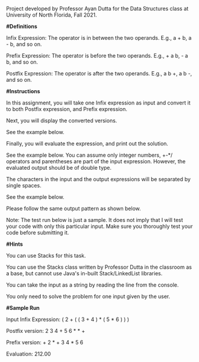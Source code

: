 Project developed by Professor Ayan Dutta for the Data Structures class at University of North Florida, Fall 2021.

**#Definitions**

Infix Expression: The operator is in between the two operands. E.g., a + b, a - b, and so on.

Prefix Expression: The operator is before the two operands. E.g., + a b, - a b, and so on.

Postfix Expression: The operator is after the two operands. E.g., a b +, a b -, and so on.

**#Instructions**

In this assignment, you will take one Infix expression as input and convert it to both Postfix expression, and Prefix expression.

Next, you will display the converted versions.

See the example below.

Finally, you will evaluate the expression, and print out the solution.

See the example below.
You can assume only integer numbers, +-*/ operators and parentheses are part of the input expression. However, the evaluated output should be of double type.

The characters in the input and the output expressions will be separated by single spaces.

See the example below.

Please follow the same output pattern as shown below. 

Note: The test run below is just a sample. It does not imply that I will test your code with only this particular input. Make sure you thoroughly test your code before submitting it.

**#Hints**

You can use Stacks for this task.

You can use the Stacks class written by Professor Dutta in the classroom as a base, but cannot use Java's in-built Stack/LinkedList libraries.

You can take the input as a string by reading the line from the console.

You only need to solve the problem for one input given by the user.

**#Sample Run**

Input Infix Expression: ( 2 + ( ( 3 + 4 ) * ( 5 * 6 ) ) )

Postfix version: 2 3 4 + 5 6 * * +

Prefix version:  + 2 * + 3 4 * 5 6

Evaluation: 212.00
